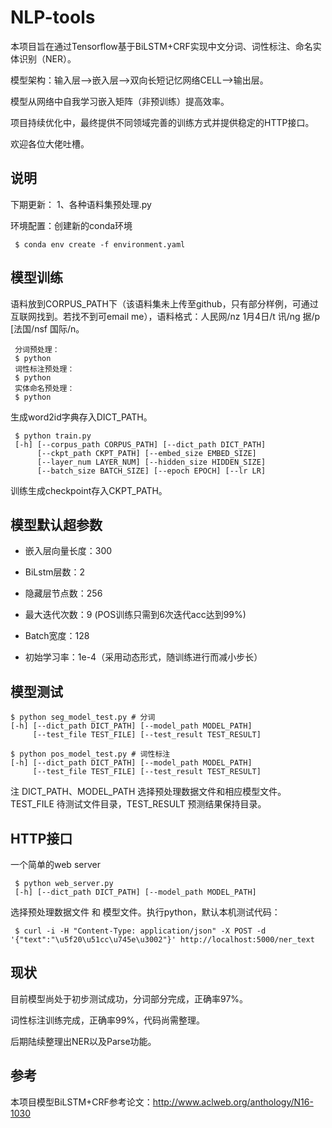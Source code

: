 NLP-tools
==
本项目旨在通过Tensorflow基于BiLSTM+CRF实现中文分词、词性标注、命名实体识别（NER）。

模型架构：输入层-->嵌入层-->双向长短记忆网络CELL-->输出层。

模型从网络中自我学习嵌入矩阵（非预训练）提高效率。

项目持续优化中，最终提供不同领域完善的训练方式并提供稳定的HTTP接口。

欢迎各位大佬吐槽。

说明
--
下期更新：
1、各种语料集预处理.py

环境配置：创建新的conda环境

     $ conda env create -f environment.yaml

模型训练
--
语料放到CORPUS_PATH下（该语料集未上传至github，只有部分样例，可通过互联网找到。若找不到可email me），语料格式：人民网/nz 1月4日/t 讯/ng 据/p [法国/nsf 国际/n。

     分词预处理：
     $ python
     词性标注预处理：
     $ python
     实体命名预处理：
     $ python 


生成word2id字典存入DICT_PATH。

     $ python train.py 
     [-h] [--corpus_path CORPUS_PATH] [--dict_path DICT_PATH]
          [--ckpt_path CKPT_PATH] [--embed_size EMBED_SIZE]
          [--layer_num LAYER_NUM] [--hidden_size HIDDEN_SIZE]
          [--batch_size BATCH_SIZE] [--epoch EPOCH] [--lr LR]

训练生成checkpoint存入CKPT_PATH。


模型默认超参数
--

* 嵌入层向量长度：300

* BiLstm层数：2

* 隐藏层节点数：256

* 最大迭代次数：9 (POS训练只需到6次迭代acc达到99%)

* Batch宽度：128

* 初始学习率：1e-4（采用动态形式，随训练进行而减小步长）
    
模型测试
--

    $ python seg_model_test.py # 分词
    [-h] [--dict_path DICT_PATH] [--model_path MODEL_PATH] 
         [--test_file TEST_FILE] [--test_result TEST_RESULT]

    $ python pos_model_test.py # 词性标注 
    [-h] [--dict_path DICT_PATH] [--model_path MODEL_PATH] 
         [--test_file TEST_FILE] [--test_result TEST_RESULT]

注 DICT_PATH、MODEL_PATH 选择预处理数据文件和相应模型文件。TEST_FILE 待测试文件目录，TEST_RESULT 预测结果保持目录。

HTTP接口
--
一个简单的web server

     $ python web_server.py
     [-h] [--dict_path DICT_PATH] [--model_path MODEL_PATH]

选择预处理数据文件 和 模型文件。执行python，默认本机测试代码：

     $ curl -i -H "Content-Type: application/json" -X POST -d '{"text":"\u5f20\u51cc\u745e\u3002"}' http://localhost:5000/ner_text

现状
--
目前模型尚处于初步测试成功，分词部分完成，正确率97%。
                            
词性标注训练完成，正确率99%，代码尚需整理。

后期陆续整理出NER以及Parse功能。 

参考
--

本项目模型BiLSTM+CRF参考论文：http://www.aclweb.org/anthology/N16-1030
